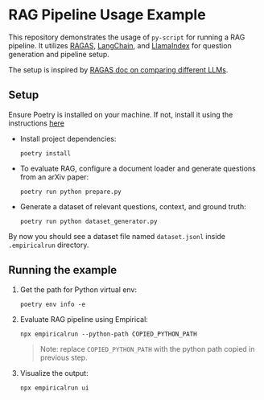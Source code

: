 # RAG Pipeline Usage Example
This repository demonstrates the usage of `py-script` for running a RAG pipeline. It utilizes [RAGAS](https://docs.ragas.io/en/stable/index.html), [LangChain](https://www.langchain.com/), and [LlamaIndex](https://www.llamaindex.ai/) for question generation and pipeline setup.

The setup is inspired by [RAGAS doc on comparing different LLMs](https://docs.ragas.io/en/stable/howtos/applications/compare_llms.html).

## Setup
Ensure Poetry is installed on your machine. If not, install it using the instructions [here](https://python-poetry.org/docs/#installing-with-pipx)

- Install project dependencies:
    ```
    poetry install
    ```

- To evaluate RAG, configure a document loader and generate questions from an arXiv paper:
    ```
    poetry run python prepare.py
    ```

- Generate a dataset of relevant questions, context, and ground truth:
    ```
    poetry run python dataset_generator.py
    ```

By now you should see a dataset file named `dataset.jsonl` inside `.empiricalrun` directory.

## Running the example

1. Get the path for Python virtual env:
    ```
    poetry env info -e
    ```

1. Evaluate RAG pipeline using Empirical:
    ```
    npx empiricalrun --python-path COPIED_PYTHON_PATH
    ```
    >Note: replace `COPIED_PYTHON_PATH` with the python path copied in previous step.

1. Visualize the output:
    ```
    npx empiricalrun ui
    ```
